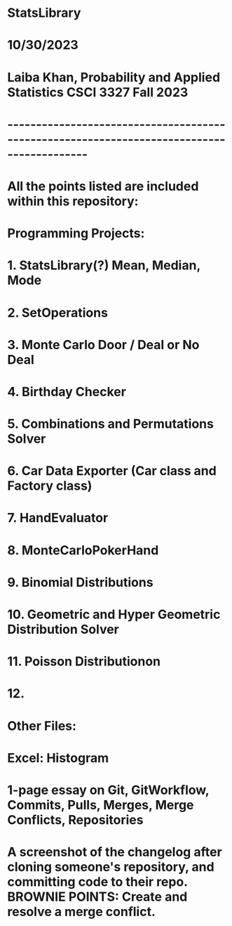 # StatsLibrary
# 10/30/2023
# Laiba Khan, Probability and Applied Statistics CSCI 3327 Fall 2023
# ------------------------------------------------------------------------------------------
# All the points listed are included within this repository: 

# Programming Projects:
  # 1. StatsLibrary(?) Mean, Median, Mode
  # 2. SetOperations
  # 3. Monte Carlo Door / Deal or No Deal 
  # 4. Birthday Checker
  # 5. Combinations and Permutations Solver
  # 6. Car Data Exporter (Car class and Factory class)
  # 7. HandEvaluator
  # 8. MonteCarloPokerHand
  # 9. Binomial Distributions
  # 10. Geometric and Hyper Geometric Distribution Solver
  # 11. Poisson Distributionon
  # 12. 

# Other Files:
  # Excel: Histogram
  # 1-page essay on Git, GitWorkflow, Commits, Pulls, Merges, Merge Conflicts, Repositories
  # A screenshot of the changelog after cloning someone's repository, and committing code to their repo. BROWNIE POINTS: Create and resolve a merge conflict.
